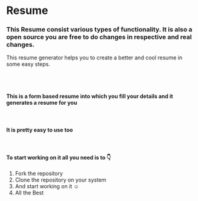 # Resume
### This Resume consist various types of functionality. It is also a open source you are free to do changes in respective and real changes.

This resume generator helps you to create a better and cool resume in some easy steps.

<br><br>
<h4> This is a form based resume into which you fill your details and it generates a resume for you</h4>
<br>
<h4> It is pretty easy to use too </h4>
<br>
<h4> To start working on it all you need is to 👇 </h4>
<ol>
  <li>Fork the repository</li>
  <li>Clone the repository on your system</li>
  <li>And start working on it ☺️</li>
  <li>All the Best</li>
</ol>
